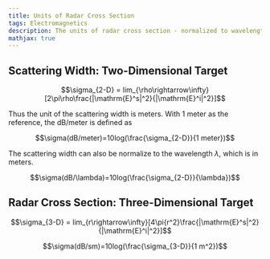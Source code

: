 ```yaml
---
title: Units of Radar Cross Section
tags: Electromagnetics
description: The units of radar cross section - normalized to wavelength or 1 meter
mathjax: true
---
```


## Scattering Width: Two-Dimensional Target

$$\sigma_{2-D} = lim_{\rho\rightarrow\infty}[2\pi\rho\frac{|\mathrm{E}^s|^2}{|\mathrm{E}^i|^2}]$$

Thus the unit of the scattering width is meters. With 1 meter as the reference, the dB/meter is defined as

$$\sigma(dB/meter)=10log(\frac{\sigma_{2-D}}{1 meter})$$

The scattering width can also be normalize to the wavelength $\lambda$, which is in meters.

$$\sigma(dB/\lambda)=10log(\frac{\sigma_{2-D}}{\lambda})$$

## Radar Cross Section: Three-Dimensional Target

$$\sigma_{3-D} = lim_{r\rightarrow\infty}[4\pi{r^2}\frac{|\mathrm{E}^s|^2}{|\mathrm{E}^i|^2}]$$

$$\sigma(dB/sm)=10log(\frac{\sigma_{3-D}}{1 m^2})$$





